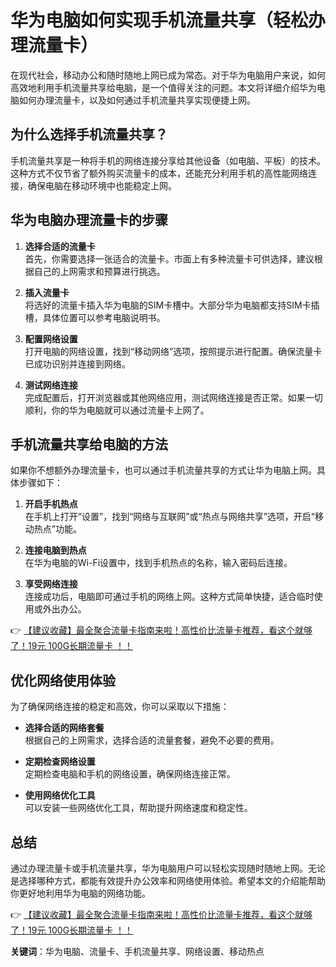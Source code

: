 # 华为电脑如何实现手机流量共享（轻松办理流量卡）

在现代社会，移动办公和随时随地上网已成为常态。对于华为电脑用户来说，如何高效地利用手机流量共享给电脑，是一个值得关注的问题。本文将详细介绍华为电脑如何办理流量卡，以及如何通过手机流量共享实现便捷上网。

## 为什么选择手机流量共享？

手机流量共享是一种将手机的网络连接分享给其他设备（如电脑、平板）的技术。这种方式不仅节省了额外购买流量卡的成本，还能充分利用手机的高性能网络连接，确保电脑在移动环境中也能稳定上网。

## 华为电脑办理流量卡的步骤

1. **选择合适的流量卡**  
   首先，你需要选择一张适合的流量卡。市面上有多种流量卡可供选择，建议根据自己的上网需求和预算进行挑选。

2. **插入流量卡**  
   将选好的流量卡插入华为电脑的SIM卡槽中。大部分华为电脑都支持SIM卡插槽，具体位置可以参考电脑说明书。

3. **配置网络设置**  
   打开电脑的网络设置，找到“移动网络”选项，按照提示进行配置。确保流量卡已成功识别并连接到网络。

4. **测试网络连接**  
   完成配置后，打开浏览器或其他网络应用，测试网络连接是否正常。如果一切顺利，你的华为电脑就可以通过流量卡上网了。

## 手机流量共享给电脑的方法

如果你不想额外办理流量卡，也可以通过手机流量共享的方式让华为电脑上网。具体步骤如下：

1. **开启手机热点**  
   在手机上打开“设置”，找到“网络与互联网”或“热点与网络共享”选项，开启“移动热点”功能。

2. **连接电脑到热点**  
   在华为电脑的Wi-Fi设置中，找到手机热点的名称，输入密码后连接。

3. **享受网络连接**  
   连接成功后，电脑即可通过手机的网络上网。这种方式简单快捷，适合临时使用或外出办公。

👉 [【建议收藏】最全聚合流量卡指南来啦！高性价比流量卡推荐，看这个就够了！19元 100G长期流量卡 ！！](https://bit.ly/Liuliangka)

## 优化网络使用体验

为了确保网络连接的稳定和高效，你可以采取以下措施：

- **选择合适的网络套餐**  
  根据自己的上网需求，选择合适的流量套餐，避免不必要的费用。

- **定期检查网络设置**  
  定期检查电脑和手机的网络设置，确保网络连接正常。

- **使用网络优化工具**  
  可以安装一些网络优化工具，帮助提升网络速度和稳定性。

## 总结

通过办理流量卡或手机流量共享，华为电脑用户可以轻松实现随时随地上网。无论是选择哪种方式，都能有效提升办公效率和网络使用体验。希望本文的介绍能帮助你更好地利用华为电脑的网络功能。

👉 [【建议收藏】最全聚合流量卡指南来啦！高性价比流量卡推荐，看这个就够了！19元 100G长期流量卡 ！！](https://bit.ly/Liuliangka)

**关键词**：华为电脑、流量卡、手机流量共享、网络设置、移动热点